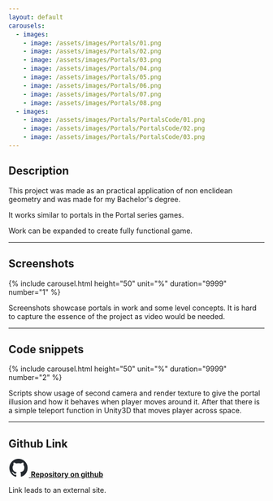 ```yaml
---
layout: default
carousels:
  - images: 
    - image: /assets/images/Portals/01.png
    - image: /assets/images/Portals/02.png
    - image: /assets/images/Portals/03.png
    - image: /assets/images/Portals/04.png
    - image: /assets/images/Portals/05.png
    - image: /assets/images/Portals/06.png
    - image: /assets/images/Portals/07.png
    - image: /assets/images/Portals/08.png
  - images: 
    - image: /assets/images/Portals/PortalsCode/01.png
    - image: /assets/images/Portals/PortalsCode/02.png
    - image: /assets/images/Portals/PortalsCode/03.png
---
```

<!-- -->

## Description

This project was made as an practical application of non enclidean geometry and was made for my Bachelor's degree.

It works similar to portals in the Portal series games.

Work can be expanded to create fully functional game.

* * *

## Screenshots
  
  {% include carousel.html height="50" unit="%" duration="9999" number="1" %}
  
Screenshots showcase portals in work and some level concepts. It is hard to capture the essence of the project as video would be needed.

* * *

## Code snippets

  {% include carousel.html height="50" unit="%" duration="9999" number="2" %}

Scripts show usage of second camera and render texture to give the portal illusion and how it behaves when player moves around it. After that there is a simple teleport function in Unity3D that moves player across space.

* * *

## Github Link
[![GithubLogo](/assets/images/github-icon.svg) **Repository on github**](https://github.com/Yagami19/Licencjat)

Link leads to an external site.